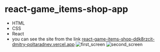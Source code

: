 # react-game_items-shop-app
- HTML
- CSS
- React
- you can see the site from the link [react-game-items-shop-ddk8rzcit-dmitry-poltaradnev.vercel.app](https://react-game-items-shop-app-git-master-dmitry-poltaradnev.vercel.app/)
![first_screen](https://github.com/Dmitry-Poltaradnev/react-game_items-shop-app/assets/69635151/543161fe-bc1b-4065-af32-dd2656f57e45)
![second_screen](https://github.com/Dmitry-Poltaradnev/react-game_items-shop-app/assets/69635151/f48f8a89-840e-452b-bfdd-28854a307524)

